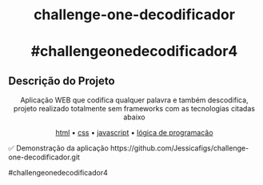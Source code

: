 # <h1 align="center">challenge-one-decodificador</h1>
### <h1 align="center">#challengeonedecodificador4</h1>

## Descrição do Projeto 
<p align="center">Aplicação WEB que codifica qualquer palavra e também descodifica, projeto realizado totalmente sem frameworks com as tecnologias citadas abaixo</p>
<p align="center">
 <a href="#html">html</a> •
 <a href="#css">css</a> • 
 <a href="#javascript">javascript</a> • 
 <a href="#autor">lógica de programação</a>
</p>
✅ Demonstração da aplicação
https://github.com/Jessicafigs/challenge-one-decodificador.git 

#challengeonedecodificador4
